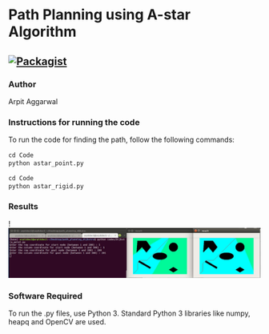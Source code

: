 # Path Planning using A-star Algorithm

[![Packagist](https://img.shields.io/packagist/l/doctrine/orm.svg)](LICENSE.md)
---

### Author
Arpit Aggarwal


### Instructions for running the code
To run the code for finding the path, follow the following commands:


```
cd Code
python astar_point.py
```


```
cd Code
python astar_rigid.py
```


### Results

!![Screenshot](screen.jpg)


### Software Required
To run the .py files, use Python 3. Standard Python 3 libraries like numpy, heapq and OpenCV are used.
